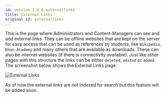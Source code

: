 ```yaml
---
id: version-1.8.0-externallinks
title: External Links
original_id: externallinks
---
```


This is the page where Administrators and Content-Managers can see and add external links. They can be offline websites that are kept on the server for easy access that can be used as references by students, like `Wikipedia`, `Khan-Academy` and many others that are available as downloads. These can also be internet websites (if there is connectivity available).  Just like other pages with this structure the links can be either `deleted`, `edited` or `added`. The screenshot below shows the External Links page.
   
![External Links](assets/external-links.png)  

As of now the external links are not indexed for search but this feature will be added soon.  
